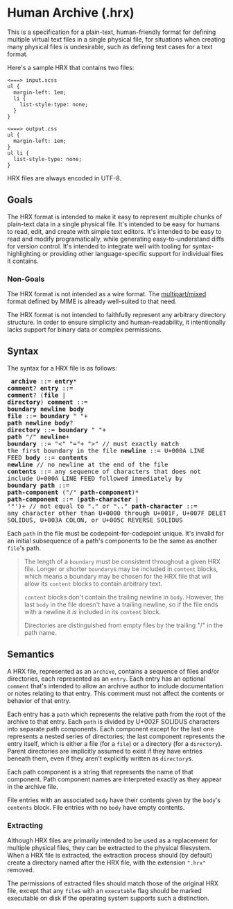 # Human Archive (.hrx)

This is a specification for a plain-text, human-friendly format for defining
multiple virtual text files in a single physical file, for situations when
creating many physical files is undesirable, such as defining test cases for a
text format.

[multipart/mixed]: https://www.w3.org/Protocols/rfc1341/7_2_Multipart.html

Here's a sample HRX that contains two files:

```hrx
<===> input.scss
ul {
  margin-left: 1em;
  li {
    list-style-type: none;
  }
}

<===> output.css
ul {
  margin-left: 1em;
}
ul li {
  list-style-type: none;
}
```

HRX files are always encoded in UTF-8.

## Goals

The HRX format is intended to make it easy to represent multiple chunks of
plain-text data in a single physical file. It's intended to be easy for humans
to read, edit, and create with simple text editors. It's intended to be easy to
read and modify programatically, while generating easy-to-understand diffs for
version control. It's intended to integrate well with tooling for
syntax-highlighting or providing other language-specific support for individual
files it contains.

### Non-Goals

The HRX format is not intended as a wire format. The [multipart/mixed][] format
defined by MIME is already well-suited to that need.

The HRX format is not intended to faithfully represent any arbitrary directory
structure. In order to ensure simplicity and human-readability, it intentionally
lacks support for binary data or complex permissions.

## Syntax

The syntax for a HRX file is as follows:

<x><pre>
**archive**        ::= **entry*** **comment**?
&#32;
**entry**          ::= **comment**? (**file** | **directory**)
**comment**        ::= **boundary** **newline** **body**
**file**           ::= **boundary** " "+ **path** **newline** **body**?
**directory**      ::= **boundary** " "+ **path** "/" **newline**+
**boundary**       ::= "<" "="+ ">" // must exactly match the first boundary in the file
**newline**        ::= U+000A LINE FEED
**body**           ::= **contents** **newline** // no newline at the end of the file
**contents**       ::= any sequence of characters that does not include U+000A
&#32;                  LINE FEED followed immediately by **boundary**
&#32;
**path**           ::= **path-component** ("/" **path-component**)*
**path-component** ::= (**path-character** | '\"')+ // not equal to "." or ".."
**path-character** ::= any character other than U+0000 through U+001F, U+007F DELETE, U+002F 
&#32;                  SOLIDUS, U+003A COLON, or U+005C REVERSE SOLIDUS
</pre></x>

Each `path` in the file must be codepoint-for-codepoint unique. It's invalid for
an initial subsequence of a path's components to be the same as another `file`'s
path.

> The length of a `boundary` must be consistent throughout a given HRX file.
> Longer or shorter `boundary`s may be included in `content` blocks, which means
> a boundary may be chosen for the HRX file that will allow its `content` blocks
> to contain arbitrary text.
>
> `content` blocks don't contain the trailing newline in `body`. However, the
> last `body` in the file doesn't have a trailing newline, so if the file ends
> with a newline it *is* included in its `content` block.
>
> Directories are distinguished from empty files by the trailing "/" in the path
> name.

## Semantics

A HRX file, represented as an `archive`, contains a sequence of files and/or
directories, each represented as an `entry`. Each entry has an optional
`comment` that's intended to allow an archive author to include documentation or
notes relating to that entry. This comment must not affect the contents or
behavior of that entry.

Each entry has a `path` which represents the relative path from the root of the
archive to that entry. Each `path` is divided by U+002F SOLIDUS characters into
separate path components. Each component except for the last one represents a
nested series of directories; the last component represents the entry itself,
which is either a file (for a `file`) or a directory (for a `directory`). Parent
directories are implicitly assumed to exist if they have entries beneath them,
even if they aren't explicitly written as `directory`s.

Each path component is a string that represents the name of that component. Path
component names are interpreted exactly as they appear in the archive file.

File entries with an associated `body` have their contents given by the `body`'s
`contents` block. File entries with no `body` have empty contents.

### Extracting

Although HRX files are primarily intended to be used as a replacement for
multiple physical files, they can be extracted to the physical filesystem. When
a HRX file is extracted, the extraction process should (by default) create a
directory named after the HRX file, with the extension `".hrx"` removed.

The permissions of extracted files should match those of the original HRX file,
except that any `file`s with an `executable` flag should be marked executable on
disk if the operating system supports such a distinction.
